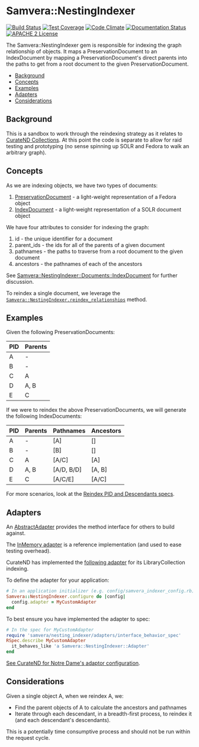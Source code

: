 # Samvera::NestingIndexer

[![Build Status](https://travis-ci.org/samvera-labs/samvera-nesting_indexer.png?branch=master)](https://travis-ci.org/samvera-labs/samvera-nesting_indexer)
[![Test Coverage](https://codeclimate.com/github/samvera-labs/samvera-nesting_indexer/badges/coverage.svg)](https://codeclimate.com/github/samvera-labs/samvera-nesting_indexer)
[![Code Climate](https://codeclimate.com/github/samvera-labs/samvera-nesting_indexer.png)](https://codeclimate.com/github/samvera-labs/samvera-nesting_indexer)
[![Documentation Status](http://inch-ci.org/github/samvera-labs/samvera-nesting_indexer.svg?branch=master)](http://inch-ci.org/github/samvera-labs/samvera-nesting_indexer)
[![APACHE 2 License](http://img.shields.io/badge/APACHE2-license-blue.svg)](./LICENSE)

The Samvera::NestingIndexer gem is responsible for indexing the graph relationship of objects. It maps a PreservationDocument to an IndexDocument by mapping a PreservationDocument's direct parents into the paths to get from a root document to the given PreservationDocument.

* [Background](#background)
* [Concepts](#concepts)
* [Examples](#examples)
* [Adapters](#adapters)
* [Considerations](#considerations)

## Background

This is a sandbox to work through the reindexing strategy as it relates to [CurateND Collections](https://github.com/ndlib/samvera_nd/issues/420). At this point the code is separate to allow for raid testing and prototyping (no sense spinning up SOLR and Fedora to walk an arbitrary graph).

## Concepts

As we are indexing objects, we have two types of documents:

1. [PreservationDocument](./lib/samvera/nesting_indexer/documents.rb) - a light-weight representation of a Fedora object
2. [IndexDocument](./lib/samvera/nesting_indexer/documents.rb) - a light-weight representation of a SOLR document object

We have four attributes to consider for indexing the graph:

1. id - the unique identifier for a document
2. parent_ids - the ids for all of the parents of a given document
3. pathnames - the paths to traverse from a root document to the given document
4. ancestors - the pathnames of each of the ancestors

See [Samvera::NestingIndexer::Documents::IndexDocument](./lib/samvera/nesting_indexer/documents.rb) for further discussion.

To reindex a single document, we leverage the [`Samvera::NestingIndexer.reindex_relationships`](./lib/samvera/nesting_indexer.rb) method.

## Examples

Given the following PreservationDocuments:

| PID | Parents |
|-----|---------|
| A   | -       |
| B   | -       |
| C   | A       |
| D   | A, B    |
| E   | C       |

If we were to reindex the above PreservationDocuments, we will generate the following IndexDocuments:

| PID | Parents | Pathnames  | Ancestors |
|-----|---------|------------|-----------|
| A   | -       | [A]        | []        |
| B   | -       | [B]        | []        |
| C   | A       | [A/C]      | [A]       |
| D   | A, B    | [A/D, B/D] | [A, B]    |
| E   | C       | [A/C/E]    | [A/C]     |

For more scenarios, look at the [Reindex PID and Descendants specs](./spec/features/reindex_id_and_descendants_spec.rb).

## Adapters

An [AbstractAdapter](./lib/samvera/nesting_indexer/adapters/abstract_adapter.rb) provides the method interface for others to build against.

The [InMemory adapter](./lib/samvera/nesting_indexer/adapters/in_memory_adapter.rb) is a reference implementation (and used to ease testing overhead).

CurateND has implemented the [following adapter](https://github.com/ndlib/samvera_nd/blob/master/lib/samvera/library_collection_indexing_adapter.rb) for its LibraryCollection indexing.

To define the adapter for your application:

```ruby
# In an application initializer (e.g. config/samvera_indexer_config.rb)
Samvera::NestingIndexer.configure do |config|
  config.adapter = MyCustomAdapter
end
```

To best ensure you have implemented the adapter to spec:

```ruby
# In the spec for MyCustomAdapter
require 'samvera/nesting_indexer/adapters/interface_behavior_spec'
RSpec.describe MyCustomAdapter
  it_behaves_like 'a Samvera::NestingIndexer::Adapter'
end
```

[See CurateND for Notre Dame's adaptor configuration](https://github.com/ndlib/samvera_nd/blob/6fbe79c9725c0f8b4641981044ec250c5163053b/config/initializers/samvera_config.rb#L32-L35).

## Considerations

Given a single object A, when we reindex A, we:

* Find the parent objects of A to calculate the ancestors and pathnames
* Iterate through each descendant, in a breadth-first process, to reindex it (and each descendant's descendants).

This is a potentially time consumptive process and should not be run within the request cycle.
